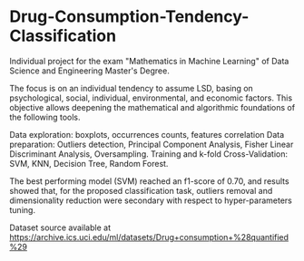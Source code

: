 # Drug-Consumption-Tendency-Classification

Individual project for the exam "Mathematics in Machine Learning" of Data Science and Engineering Master's Degree.

The focus is on an individual tendency to assume LSD, basing on psychological, social, individual, environmental, and economic factors. This objective allows deepening the mathematical and algorithmic foundations of the following tools.

Data exploration: boxplots, occurrences counts, features correlation
Data preparation: Outliers detection, Principal Component Analysis, Fisher Linear Discriminant Analysis, Oversampling.
Training and k-fold Cross-Validation: SVM, KNN, Decision Tree, Random Forest.

The best performing model (SVM) reached an f1-score of 0.70, and results showed that, for the proposed classification task, outliers removal and dimensionality reduction were secondary with respect to hyper-parameters tuning.


Dataset source available at https://archive.ics.uci.edu/ml/datasets/Drug+consumption+%28quantified%29

